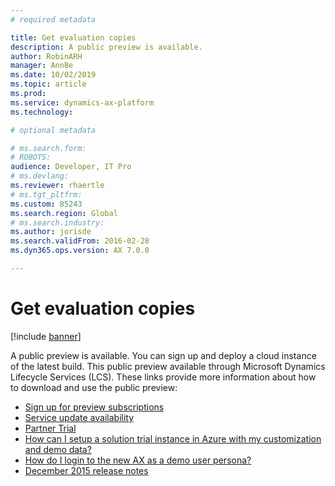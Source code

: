```yaml
---
# required metadata

title: Get evaluation copies
description: A public preview is available. 
author: RobinARH
manager: AnnBe
ms.date: 10/02/2019
ms.topic: article
ms.prod: 
ms.service: dynamics-ax-platform
ms.technology: 

# optional metadata

# ms.search.form: 
# ROBOTS: 
audience: Developer, IT Pro
# ms.devlang: 
ms.reviewer: rhaertle
# ms.tgt_pltfrm: 
ms.custom: 85243
ms.search.region: Global
# ms.search.industry: 
ms.author: jorisde
ms.search.validFrom: 2016-02-28
ms.dyn365.ops.version: AX 7.0.0

---
```


# Get evaluation copies

[!include [banner](../includes/banner.md)]

A public preview is available. You can sign up and deploy a cloud instance of the latest build. This public preview available through Microsoft Dynamics Lifecycle Services (LCS). These links provide more information about how to download and use the public preview:

- [Sign up for preview subscriptions](sign-up-preview-subscription.md)
- [Service update availability](../../fin-ops/get-started/public-preview-releases.md)
- [Partner Trial](https://mbs.microsoft.com/partnersource/global/news-events/news/Microsoft_Dynamics_AX_Public_Preview)
- [How can I setup a solution trial instance in Azure with my customization and demo data?](https://blogs.msdn.microsoft.com/lcs/2016/03/03/how-can-i-setup-a-dynamics-ax-solution-trial-instance-in-azure-with-my-customization-and-demo-data/)
- [How do I login to the new AX as a demo user persona?](https://blogs.msdn.microsoft.com/lcs/2016/03/17/how-do-i-login-to-the-new-ax-as-a-demo-user-persona/)
- [December 2015 release notes](https://blogs.msdn.microsoft.com/lcs/2015/12/18/december-2015-release-notes/)




